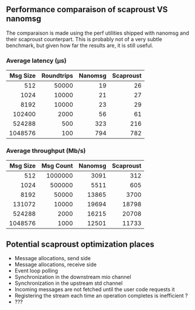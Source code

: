 ## Performance comparaison of scaproust VS nanomsg
The comparaison is made using the perf utilities shipped with nanomsg and their scaproust counterpart.
This is probably not of a very subtle benchmark, but given how far the results are, it is still useful.

### Average latency (µs)
| Msg Size | Roundtrips | Nanomsg | Scaproust |
| ---: | ---: | ---: | ---: |
| 512 | 50000 | 19 | 26 |
| 1024 | 10000 | 21 | 27 |
| 8192 | 10000 | 23 | 29 |
| 102400 | 2000 | 56 | 61 |
| 524288 | 500 | 323 | 216 |
| 1048576 | 100 | 794 | 782 |

### Average throughput (Mb/s)
| Msg Size | Msg Count | Nanomsg | Scaproust |
| ---: | ---: | ---: | ---: |
| 512 | 1000000 | 3091 | 312 |
| 1024 | 500000 | 5511 | 605 |
| 8192 | 50000 | 13865 | 3700 |
| 131072 | 10000 | 19694 | 18798 |
| 524288 | 2000 | 16215 | 20708 |
| 1048576 | 1000 | 12501 | 11733 |

## Potential scaproust optimization places
- Message allocations, send side
- Message allocations, receive side
- Event loop polling
- Synchronization in the downstream mio channel
- Synchronization in the upstream std channel
- Incoming messages are not fetched until the user code requests it
- Registering the stream each time an operation completes is inefficient ?
- ???